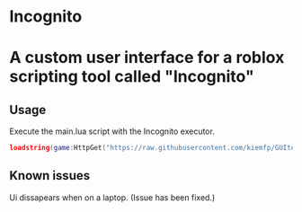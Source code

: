 # Incognito
# A custom user interface for a roblox scripting tool called "Incognito"
## Usage <br/>
Execute the main.lua script with the Incognito executor.
```lua
loadstring(game:HttpGet("https://raw.githubusercontent.com/kiemfp/GUItest/refs/heads/main/main.lua"))() 
```

## Known issues <br/>
Ui dissapears when on a laptop. (Issue has been fixed.)
